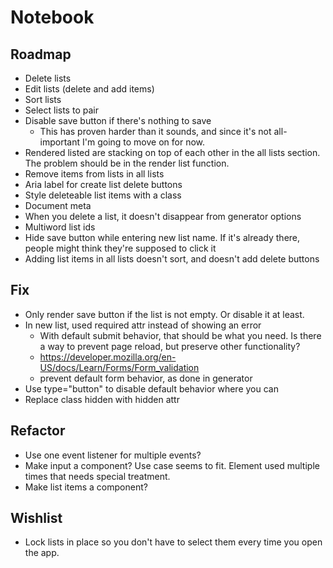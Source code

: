 # Notebook

## Roadmap

- Delete lists
- Edit lists (delete and add items)
- Sort lists
- Select lists to pair
- Disable save button if there's nothing to save
  - This has proven harder than it sounds, and since it's not all-important I'm going to move on for now.
- Rendered listed are stacking on top of each other in the all lists section. The problem should be in the render list function.
- Remove items from lists in all lists
- Aria label for create list delete buttons
- Style deleteable list items with a class
- Document meta
- When you delete a list, it doesn't disappear from generator options
- Multiword list ids
- Hide save button while entering new list name. If it's already there, people might think they're supposed to click it
- Adding list items in all lists doesn't sort, and doesn't add delete buttons

## Fix

- Only render save button if the list is not empty. Or disable it at least.
- In new list, used required attr instead of showing an error
  - With default submit behavior, that should be what you need. Is there a way to prevent page reload, but preserve other functionality?
  - <https://developer.mozilla.org/en-US/docs/Learn/Forms/Form_validation>
  - prevent default form behavior, as done in generator
- Use type="button" to disable default behavior where you can
- Replace class hidden with hidden attr

## Refactor

- Use one event listener for multiple events?
- Make input a component? Use case seems to fit. Element used multiple times that needs special treatment.
- Make list items a component?

## Wishlist

- Lock lists in place so you don't have to select them every time you open the app.
